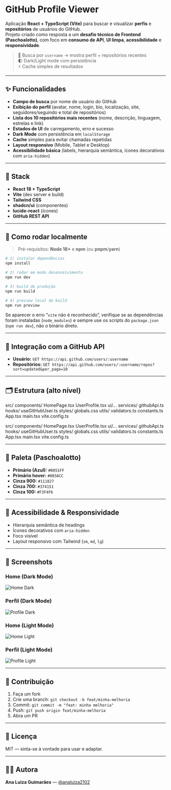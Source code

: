 # GitHub Profile Viewer

Aplicação **React + TypeScript (Vite)** para buscar e visualizar **perfis** e **repositórios** de usuários do GitHub.  
Projeto criado como resposta a um **desafio técnico de Frontend (Paschoalotto)**, com foco em **consumo de API**, **UI limpa**, **acessibilidade** e **responsividade**.

> 🔎 Busca por `username` → mostra perfil + repositórios recentes  
> 🌓 Dark/Light mode com persistência  
> ⚡ Cache simples de resultados

---

## ✨ Funcionalidades

- **Campo de busca** por nome de usuário do GitHub
- **Exibição do perfil** (avatar, nome, login, bio, localização, site, seguidores/seguindo e total de repositórios)
- **Lista dos 10 repositórios mais recentes** (nome, descrição, linguagem, estrelas e link)
- **Estados de UI** de carregamento, erro e sucesso
- **Dark Mode** com persistência em `localStorage`
- **Cache** simples para evitar chamadas repetidas
- **Layout responsivo** (Mobile, Tablet e Desktop)
- **Acessibilidade básica** (labels, hierarquia semântica, ícones decorativos com `aria-hidden`)

---

## 🧰 Stack

- **React 18 + TypeScript**
- **Vite** (dev server e build)
- **Tailwind CSS**
- **shadcn/ui** (componentes)
- **lucide-react** (ícones)
- **GitHub REST API**

---

## 🚀 Como rodar localmente

> Pré-requisitos: **Node 18+** e **npm** (ou **pnpm**/**yarn**)

```bash
# 1) instalar dependências
npm install

# 2) rodar em modo desenvolvimento
npm run dev

# 3) build de produção
npm run build

# 4) preview local do build
npm run preview
```

Se aparecer o erro “`vite` não é reconhecido”, verifique se as dependências foram instaladas
(`node_modules`) e sempre use os scripts do `package.json` (`npm run dev`), não o binário direto.

---

## 🔌 Integração com a GitHub API

- **Usuário:** `GET https://api.github.com/users/:username`
- **Repositórios:** `GET https://api.github.com/users/:username/repos?sort=updated&per_page=10`

---

## 🗂️ Estrutura (alto nível)

src/
  components/
    HomePage.tsx
    UserProfile.tsx
    ui/...
  services/
    githubApi.ts
  hooks/
    useGitHubUser.ts
  styles/
    globals.css
  utils/
    validators.ts
    constants.ts
  App.tsx
  main.tsx
vite.config.ts

src/
  components/
    HomePage.tsx
    UserProfile.tsx
    ui/...
  services/
    githubApi.ts
  hooks/
    useGitHubUser.ts
  styles/
    globals.css
  utils/
    validators.ts
    constants.ts
  App.tsx
  main.tsx
vite.config.ts

---

## 🎨 Paleta (Paschoalotto)

- **Primário (Azul):** `#0051FF`
- **Primário hover:** `#003ACC`
- **Cinza 900:** `#111827`
- **Cinza 700:** `#374151`
- **Cinza 100:** `#F3F4F6`

---

## 🧪 Acessibilidade & Responsividade

- Hierarquia semântica de headings
- Ícones decorativos com `aria-hidden`
- Foco visível
- Layout responsivo com Tailwind (`sm`, `md`, `lg`)

---

## 📸 Screenshots

### Home (Dark Mode)
![Home Dark](https://i.postimg.cc/SjsgKQFf/dark-home.png)

### Perfil (Dark Mode)
![Profile Dark](https://i.postimg.cc/23605jRW/dark-profile.png)

### Home (Light Mode)
![Home Light](https://i.postimg.cc/bdJmvYcH/white-home.png)

### Perfil (Light Mode)
![Profile Light](https://i.postimg.cc/jC5Mjq06/white-profile.png)

---

## 🤝 Contribuição

1. Faça um fork
2. Crie uma branch: `git checkout -b feat/minha-melhoria`
3. Commit: `git commit -m "feat: minha melhoria"`
4. Push: `git push origin feat/minha-melhoria`
5. Abra um PR

---

## 📄 Licença

MIT — sinta-se à vontade para usar e adaptar.

---

## 👩‍💻 Autora

**Ana Luiza Guimarães** — [@analuiza2102](https://github.com/analuiza2102)
